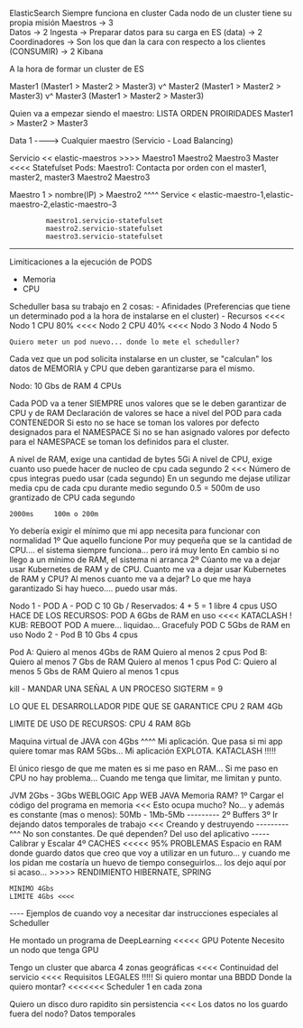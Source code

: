 ElasticSearch
    Siempre funciona en cluster
    Cada nodo de un cluster tiene su propia misión
        Maestros -> 3   
        Datos ->    2
        Ingesta ->  Preparar datos para su carga en ES (data) -> 2
        Coordinadores -> Son los que dan la cara con respecto a los clientes (CONSUMIR) -> 2
Kibana

A la hora de formar un cluster de ES

Master1 (Master1 > Master2 > Master3)
  v^
Master2 (Master1 > Master2 > Master3)
  v^
Master3 (Master1 > Master2 > Master3)

Quien va a empezar siendo el maestro: LISTA ORDEN PROIRIDADES
Master1 > Master2 > Master3


Data 1 ----> Cualquier maestro (Servicio - Load Balancing)

Servicio << elastic-maestros >>>> Maestro1 Maestro2 Maestro3
Master <<<< Statefulset
    Pods:
        Maestro1: Contacta por orden con el master1, master2, master3
        Maestro2
        Maestro3
        
Maestro 1 >  nombre(IP)  > Maestro2 
              ^^^^
             Service < elastic-maestro-1,elastic-maestro-2,elastic-maestro-3
             
             maestro1.servicio-statefulset
             maestro2.servicio-statefulset
             maestro3.servicio-statefulset
             
             
             
---- 
Limiticaciones a la ejecución de PODS
- Memoria
- CPU

Scheduller basa su  trabajo en 2 cosas:
    - Afinidades (Preferencias que tiene un determinado pod a la hora de instalarse en el cluster)
    - Recursos <<<<
        Nodo 1 CPU 80%     <<<<
        Nodo 2 CPU 40%     <<<<
        Nodo 3
        Nodo 4
        Nodo 5
        
    Quiero meter un pod nuevo... donde lo mete el scheduller?
    
Cada vez que un pod solicita instalarse en un cluster, 
    se "calculan" los datos de MEMORIA y CPU que deben garantizarse para el mismo.
    
Nodo: 10 Gbs de RAM
       4 CPUs
      
Cada POD va a tener SIEMPRE unos valores que se le deben garantizar de CPU y de RAM
    Declaración de valores se hace a nivel del POD para cada CONTENEDOR
    Si esto no se hace se toman los valores por defecto designados para el NAMESPACE
    Si no se han asignado valores por defecto para el NAMESPACE se toman los definidos para el cluster.

A nivel de RAM, exige una cantidad de bytes
    5Gi
A nivel de CPU, exige cuanto uso puede hacer de nucleo de cpu cada segundo
    2 <<< Número de cpus integras puedo usar (cada segundo)
        En un segundo me dejase utilizar media cpu de cada cpu durante medio segundo
    0.5 = 500m de uso grantizado de CPU cada segundo
    
    2000ms     100m o 200m
    
Yo debería exigir el mínimo que mi app necesita para funcionar con normalidad
    1º Que aquello funcione
        Por muy pequeña que se la cantidad de CPU.... el sistema siempre funciona... pero irá muy lento
        En cambio si no llego a un mínimo de RAM, el sistema ni arranca
    2º Cúanto me va a dejar usar Kubernetes de RAM y de CPU.
        Cuanto me va a dejar usar Kubernetes de RAM y CPU?
            Al menos cuanto me va a dejar? Lo que me haya garantizado
            Si hay hueco.... puedo usar más.
            
Nodo 1 - POD A - POD C
    10 Gb / Reservados: 4 + 5 = 1 libre
    4 cpus
    USO HACE DE LOS RECURSOS: 
        POD A    6Gbs de RAM en uso  <<<< KATACLASH !
                                            KUB: REBOOT POD A muere... liquidao... Gracefuly
        POD C    5Gbs de RAM en uso
Nodo 2 - Pod B
    10 Gbs
    4 cpus
    
Pod A: 
    Quiero al menos 4Gbs de RAM
    Quiero al menos 2 cpus
Pod B: 
    Quiero al menos 7 Gbs de RAM
    Quiero al menos 1 cpus
Pod C:
    Quiero al menos 5 Gbs de RAM
    Quiero al menos 1 cpus




kill - MANDAR UNA SEÑAL A UN PROCESO
     SIGTERM = 9
    
LO QUE EL DESARROLLADOR PIDE QUE SE GARANTICE
    CPU 2
    RAM 4Gb
     
LIMITE DE USO DE RECURSOS:
    CPU 4
    RAM 8Gb
    
    
Maquina virtual de JAVA con 4Gbs
 ^^^^
 Mi aplicación. Que pasa si mi app quiere tomar mas RAM 5Gbs...
 Mi aplicación EXPLOTA. KATACLASH !!!!!
 
El único riesgo de que me maten es si me paso en RAM... 
Si me paso en CPU no hay problema... Cuando me tenga que limitar, me limitan y punto.
    
JVM      2Gbs - 3Gbs
    WEBLOGIC
        App WEB JAVA 
            Memoria RAM?
                1º Cargar el código del programa en memoria <<< Esto ocupa mucho? No... y además es constante (mas o menos):
                    50Mb - 1Mb-5Mb
                ---------
                2º Buffers
                3º Ir dejando datos temporales de trabajo <<< Creando y destruyendo
                --------- ^^^  No son constantes. De qué dependen? Del uso del aplicativo   ----- Calibrar y Escalar
                4º CACHES <<<<< 95% PROBLEMAS
                    Espacio en RAM donde guardo datos que creo que voy a utilizar en un futuro... y cuando
                    me los pidan me costaría un huevo de tiempo conseguirlos...
                    los dejo aquí por si acaso...   >>>>> RENDIMIENTO
                        HIBERNATE, SPRING
                        
    MINIMO 4Gbs
    LIMITE 4Gbs <<<<
    
    
---- Ejemplos de cuando voy a necesitar dar instrucciones especiales al Scheduller

He montado un programa de DeepLearning  <<<<<  GPU Potente
    Necesito un nodo que tenga GPU

Tengo un cluster que abarca 4 zonas geográficas <<<< Continuidad del servicio 
                                                <<<< Requisitos LEGALES !!!!! 
    Si quiero montar una BBDD
        Donde la quiero montar?     <<<<<<<     Scheduler
            1 en cada zona

Quiero un disco duro rapidito sin persistencia <<< Los datos no los guardo fuera del nodo?
    Datos temporales
    






